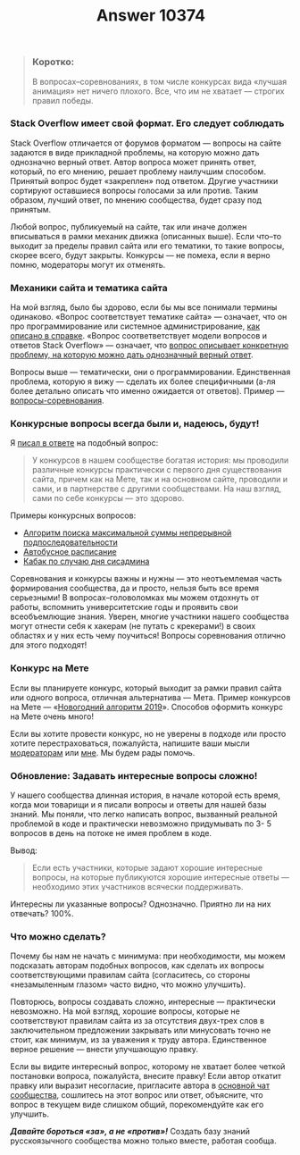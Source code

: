﻿---
title: "Answer 10374"
se.owner.user_id: 6
se.owner.display_name: "Nicolas Chabanovsky"
se.owner.link: "https://ru.meta.stackoverflow.com/users/6/nicolas-chabanovsky"
se.answer_id: 10374
se.question_id: 10370
se.post_type: answer
se.is_accepted: False
---
<blockquote>
  <h3>Коротко:</h3>
  
  <p>В вопросах–соревнованиях, в том числе конкурсах вида «лучшая анимация» нет ничего плохого. Все, что им не хватает — строгих правил победы.</p>
</blockquote>

<h3>Stack Overflow имеет свой формат. Его следует соблюдать</h3>

<p>Stack Overflow отличается от форумов форматом — вопросы на сайте задаются в виде прикладной проблемы, на которую можно дать однозначно верный ответ. Автор вопроса может принять ответ, который, по его мнению, решает проблему наилучшим способом. Принятый вопрос будет «закреплен» под ответом. Другие участники сортируют оставшиеся вопросы голосами за или против. Таким образом, лучший ответ, по мнению сообщества, будет сразу под принятым.</p>

<p>Любой вопрос, публикуемый на сайте, так или иначе должен вписываться в рамки механик движка (описанных выше). Если что–то выходит за пределы правил сайта или его тематики, то такие вопросы, скорее всего, будут закрыты. Конкурсы — не помеха, если я верно помню, модераторы могут их отменять.</p>

<h3>Механики сайта и тематика сайта</h3>

<p>На мой взгляд, было бы здорово, если бы мы все понимали термины одинаково. «Вопрос соответствует тематике сайта» — означает, что он про программирование или системное администрирование, <a href="/help/on-topic">как описано в справке</a>. «Вопрос соответветствует модели вопросов и ответов Stack Overflow» — означает, что <a href="/help/how-to-ask">вопрос описывает конкретную проблему, на которую можно дать однозначный верный ответ</a>.</p>

<p>Вопросы выше — тематически, они о программировании. Единственная проблема, которую я вижу — сделать их более специфичными (а-ля более детально описать что именно ожидается от ответов). Пример — <a href="https://ru.stackoverflow.com/questions/tagged/%d1%81%d0%be%d1%80%d0%b5%d0%b2%d0%bd%d0%be%d0%b2%d0%b0%d0%bd%d0%b8%d0%b5">вопросы-соревнования</a>.</p>

<h3>Конкурсные вопросы всегда были и, надеюсь, будут!</h3>

<p>Я <a href="https://ru.meta.stackoverflow.com/a/10001/6">писал в ответе</a> на подобный вопрос:</p>

<blockquote>
  <p>У конкурсов в нашем сообществе богатая история: мы проводили различные конкурсы практически с первого дня существования сайта, причем как на Мете, так и на основном сайте, проводили и сами, и в партнерстве с другими сообществами. На наш взгляд, сами по себе конкурсы — это здорово.</p>
</blockquote>

<p>Примеры конкурсных вопросов:</p>

<ul>
<li><a href="https://ru.stackoverflow.com/questions/129360/">Алгоритм поиска максимальной суммы непрерывной подпоследовательности</a></li>
<li><a href="https://ru.stackoverflow.com/q/129355/6">Автобусное расписание</a> </li>
<li><a href="https://ru.stackoverflow.com/q/131719/6">Кабак по случаю дня сисадмина</a> </li>
</ul>

<p>Соревнования и конкурсы важны и нужны — это неотъемлемая часть формирования сообщества, да и просто, нельзя быть все время серьезными!  В вопросах–головоломках мы можем отдохнуть от работы, вспомнить университетские годы и проявить свои всеобъемлющие знания. Уверен, многие участники нашего сообщества могут отнести себя к хакерам (не путать с крекерами!) в своих областях и у них есть чему поучиться! Вопросы соревнования отлично для этого подходят!</p>

<h3>Конкурс на Мете</h3>

<p>Если вы планируете конкурс, который выходит за рамки правил сайта или одного вопроса, отличная альтернатива — Мета. Пример конкурсов на Мете — «<a href="https://ru.meta.stackoverflow.com/q/8460/6">Новогодний алгоритм 2019</a>». Способов оформить конкурс на Мете очень много! </p>

<p>Если вы хотите провести конкурс, но не уверены в подходе или просто хотите перестраховаться, пожалуйста, напишите ваши мысли <a href="https://ru.stackoverflow.com/users?tab=moderators">модераторам</a> или <a href="https://ru.stackoverflow.com/users/6/nicolas-chabanovsky?tab=profile">мне</a>. Мы будем рады помочь.</p>

<h3>Обновление: Задавать интересные вопросы сложно!</h3>

<p>У нашего сообщества длинная история, в начале которой есть время, когда мои товарищи и я писали вопросы и ответы для нашей базы знаний. Мы поняли, что легко написать вопрос, вызванный реальной проблемой в коде и практически невозможно придумывать по 3- 5 вопросов в день на потоке не имея проблем в коде. </p>

<p>Вывод:</p>

<blockquote>
  <p>Если есть участники, которые задают хорошие интересные вопросы, на которые публикуются хорошие интересные ответы — необходимо этих участников всячески поддерживать. </p>
</blockquote>

<p>Интересны ли указанные вопросы? Однозначно. Приятно ли на них отвечать? 100%. </p>

<h3>Что можно сделать?</h3>

<p>Почему бы нам не начать с минимума: при необходимости, мы можем подсказать авторам подобных вопросов, как сделать их вопросы соответствующими правилам сайта (согласитесь, со стороны «незамыленным глазом» часто видно, что можно улучшить).  </p>

<p>Повторюсь, вопросы создавать сложно, интересные — практически невозможно. На мой взгляд, хорошие вопросы, которые не соответствуют правилам сайта из за отсутствия двух-трех слов в заключительном предложении закрывать или минусовать точно не стоит, как минимум, из за уважения к труду автора. Единственное верное решение — внести улучшающую правку.</p>

<p>Если вы видите интересный вопрос, которому не хватает более четкой постановки вопроса, пожалуйста, внесите правку! Если автор откатит правку или выразит несогласие, пригласите автора в <a href="https://chat.stackexchange.com/rooms/33635/chmod-0770">основной чат сообщества</a>, сошлитесь на этот вопрос или ответ, объясните, что вопрос в текущем виде слишком общий, порекомендуйте как его улучшить.</p>

<p><strong><em>Давайте бороться «за», а не «против»!</em></strong> Создать базу знаний русскоязычного сообщества можно только вместе, работая сообща. </p>
